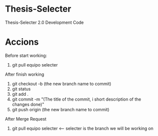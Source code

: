 # Thesis-Selecter
Thesis-Selecter 2.0 Development Code

# Accions
Before start working:
1. git pull equipo selecter

After finish working
1. git checkout -b (the new branch name to commit)
2. git status
3. git add .
4. git commit -m "(The title of the commit, i short description of the changes done)"
5. git push origin (the new branch name to commit)

After Merge Request
1. git pull equipo selecter <-- selecter is the branch we will be working on
